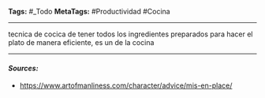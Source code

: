 **Tags:** #_Todo
**MetaTags:** #Productividad #Cocina
- - -

tecnica de cocica de tener todos los ingredientes preparados para hacer el plato de manera eficiente,
es un  de la cocina
- - - 
#### ***Sources:***
- https://www.artofmanliness.com/character/advice/mis-en-place/